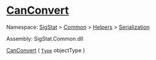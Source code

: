 # [CanConvert](./RectangleFConverter-100664058.md)

Namespace: [SigStat]() > [Common](./../../../README.md) > [Helpers](./../../README.md) > [Serialization](./../README.md)

Assembly: SigStat.Common.dll

[CanConvert](./RectangleFConverter-100664058.md) ( [`Type`](https://docs.microsoft.com/en-us/dotnet/api/System.Type) objectType )
